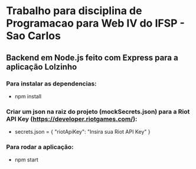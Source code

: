 # Trabalho para disciplina de Programacao para Web IV do IFSP - Sao Carlos
## Backend em Node.js feito com Express para a aplicação Lolzinho

### Para instalar as dependencias:
 - npm install

### Criar um json na raiz do projeto (mockSecrets.json) para a Riot API Key (https://developer.riotgames.com/):
 - secrets.json = {
  "riotApiKey": "Insira sua Riot API Key"
 }
 
 ### Para  rodar a aplicação:
 - npm start
 
